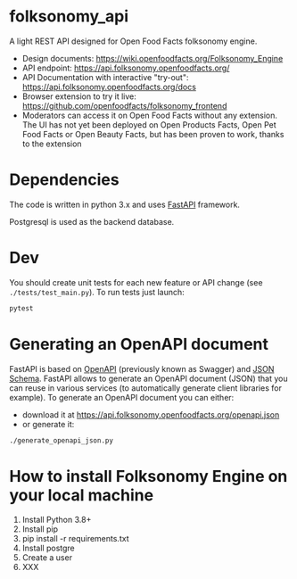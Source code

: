 # folksonomy_api
A light REST API designed for Open Food Facts folksonomy engine.

* Design documents: https://wiki.openfoodfacts.org/Folksonomy_Engine
* API endpoint: https://api.folksonomy.openfoodfacts.org/
* API Documentation with interactive "try-out": https://api.folksonomy.openfoodfacts.org/docs
* Browser extension to try it live: https://github.com/openfoodfacts/folksonomy_frontend
* Moderators can access it on Open Food Facts without any extension. The UI has not yet been deployed on Open Products Facts, Open Pet Food Facts or Open Beauty Facts, but has been proven to work, thanks to the extension

# Dependencies

The code is written in python 3.x and uses [FastAPI](https://fastapi.tiangolo.com/) framework.

Postgresql is used as the backend database.

# Dev

You should create unit tests for each new feature or API change (see `./tests/test_main.py`). To run tests just launch:
```bash
pytest
```

# Generating an OpenAPI document

FastAPI is based on [OpenAPI](https://github.com/OAI/OpenAPI-Specification) (previously known as Swagger) and [JSON Schema](https://json-schema.org/). FastAPI allows to generate an OpenAPI document (JSON) that you can reuse in various services (to automatically generate client libraries for example). To generate an OpenAPI document you can either:
* download it at https://api.folksonomy.openfoodfacts.org/openapi.json 
* or generate it:
```bash
./generate_openapi_json.py
```

# How to install Folksonomy Engine on your local machine

1. Install Python 3.8+
2. Install pip
3. pip install -r requirements.txt
4. Install postgre
5. Create a user
6. XXX
